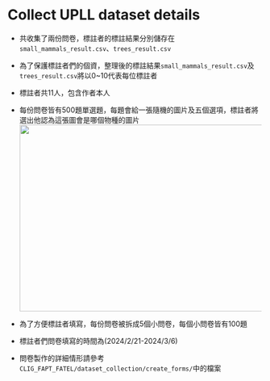 # Collect UPLL dataset details
* 共收集了兩份問卷，標註者的標註結果分別儲存在`small_mammals_result.csv`、`trees_result.csv`
* 為了保護標註者們的個資，整理後的標註結果`small_mammals_result.csv`及`trees_result.csv`將以0~10代表每位標註者
* 標註者共11人，包含作者本人
* 每份問卷皆有500題單選題，每題會給一張隨機的圖片及五個選項，標註者將選出他認為這張圖會是哪個物種的圖片
  <img src="https://github.com/alicejimmy/CLIG_FAPT_FATEL/assets/71706978/b8b2e50a-9aa3-4a5e-9721-fbb298c4ef2e" width="600" height="370">

* 為了方便標註者填寫，每份問卷被拆成5個小問卷，每個小問卷皆有100題
* 標註者們問卷填寫的時間為(2024/2/21-2024/3/6)
* 問卷製作的詳細情形請參考`CLIG_FAPT_FATEL/dataset_collection/create_forms/`中的檔案
